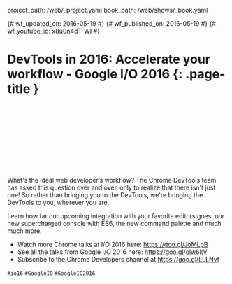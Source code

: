 project_path: /web/_project.yaml book_path: /web/shows/_book.yaml

{# wf_updated_on: 2016-05-19 #} {# wf_published_on: 2016-05-19 #} {# wf_youtube_id: x8u0n4dT-WI #}

# DevTools in 2016: Accelerate your workflow - Google I/O 2016 {: .page-title }

<div class="video-wrapper">
  <iframe class="devsite-embedded-youtube-video" data-video-id="x8u0n4dT-WI"
          data-autohide="1" data-showinfo="0" frameborder="0" allowfullscreen>
  </iframe>
</div>

What's the ideal web developer’s workflow? The Chrome DevTools team has asked this question over and over, only to realize that there isn't just one! So rather than bringing you to the DevTools, we're bringing the DevTools to you, wherever you are.

Learn how far our upcoming integration with your favorite editors goes, our new supercharged console with ES6, the new command palette and much much more.

* Watch more Chrome talks at I/O 2016 here: <https://goo.gl/JoMLpB> 
* See all the talks from Google I/O 2016 here: <https://goo.gl/olw6kV>
* Subscribe to the Chrome Developers channel at <https://goo.gl/LLLNvf>

`#io16` `#GoogleIO` `#GoogleIO2016`
